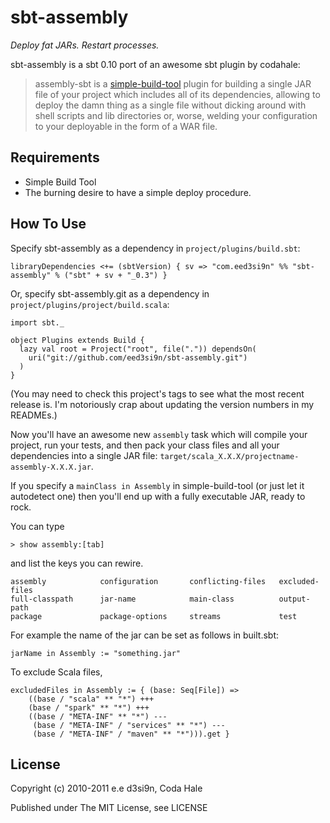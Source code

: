 sbt-assembly
============

*Deploy fat JARs. Restart processes.*

sbt-assembly is a sbt 0.10 port of an awesome sbt plugin by codahale:

> assembly-sbt is a [simple-build-tool](http://code.google.com/p/simple-build-tool/)
plugin for building a single JAR file of your project which includes all of its
dependencies, allowing to deploy the damn thing as a single file without dicking
around with shell scripts and lib directories or, worse, welding your
configuration to your deployable in the form of a WAR file.

Requirements
------------

* Simple Build Tool
* The burning desire to have a simple deploy procedure.


How To Use
----------

Specify sbt-assembly as a dependency in `project/plugins/build.sbt`:

    libraryDependencies <+= (sbtVersion) { sv => "com.eed3si9n" %% "sbt-assembly" % ("sbt" + sv + "_0.3") }

Or, specify sbt-assembly.git as a dependency in `project/plugins/project/build.scala`:

    import sbt._

    object Plugins extends Build {
      lazy val root = Project("root", file(".")) dependsOn(
        uri("git://github.com/eed3si9n/sbt-assembly.git")
      )
    }

(You may need to check this project's tags to see what the most recent release
is. I'm notoriously crap about updating the version numbers in my READMEs.)

Now you'll have an awesome new `assembly` task which will compile your project,
run your tests, and then pack your class files and all your dependencies into a
single JAR file: `target/scala_X.X.X/projectname-assembly-X.X.X.jar`.

If you specify a `mainClass in Assembly` in simple-build-tool (or just let it autodetect
one) then you'll end up with a fully executable JAR, ready to rock.

You can type

    > show assembly:[tab]

and list the keys you can rewire.

    assembly            configuration       conflicting-files   excluded-files
    full-classpath      jar-name            main-class          output-path
    package             package-options     streams             test

For example the name of the jar can be set as follows in built.sbt:

    jarName in Assembly := "something.jar"

To exclude Scala files,

    excludedFiles in Assembly := { (base: Seq[File]) =>
        ((base / "scala" ** "*") +++
        (base / "spark" ** "*") +++
        ((base / "META-INF" ** "*") ---
         (base / "META-INF" / "services" ** "*") ---
         (base / "META-INF" / "maven" ** "*"))).get }

License
-------

Copyright (c) 2010-2011 e.e d3si9n, Coda Hale

Published under The MIT License, see LICENSE